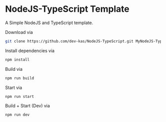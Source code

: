 # NodeJS-TypeScript Template

A Simple NodeJS and TypeScript template.

Download via

```sh
git clone https://github.com/dev-kas/NodeJS-TypeScript.git MyNodeJS-TypeScript-Project && cd MyNodeJS-TypeScript-Project
```

Install dependencies via

```sh
npm install
```

Build via

```sh
npm run build
```

Start via

```sh
npm run start
```

Build + Start (Dev) via

```sh
npm run dev
```
